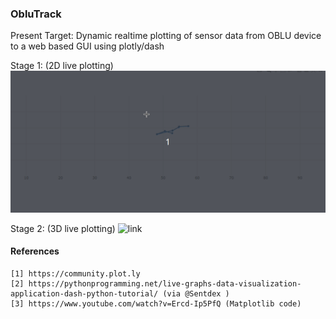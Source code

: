 ### ObluTrack

Present Target: Dynamic realtime plotting of sensor data from OBLU device to a web based GUI using plotly/dash 

Stage 1: (2D live plotting)
![link](docs/Peek1.gif)

Stage 2: (3D live plotting)
![link](docs/Peek2.gif)


#### References

    [1] https://community.plot.ly
    [2] https://pythonprogramming.net/live-graphs-data-visualization-application-dash-python-tutorial/ (via @Sentdex )
    [3] https://www.youtube.com/watch?v=Ercd-Ip5PfQ (Matplotlib code)